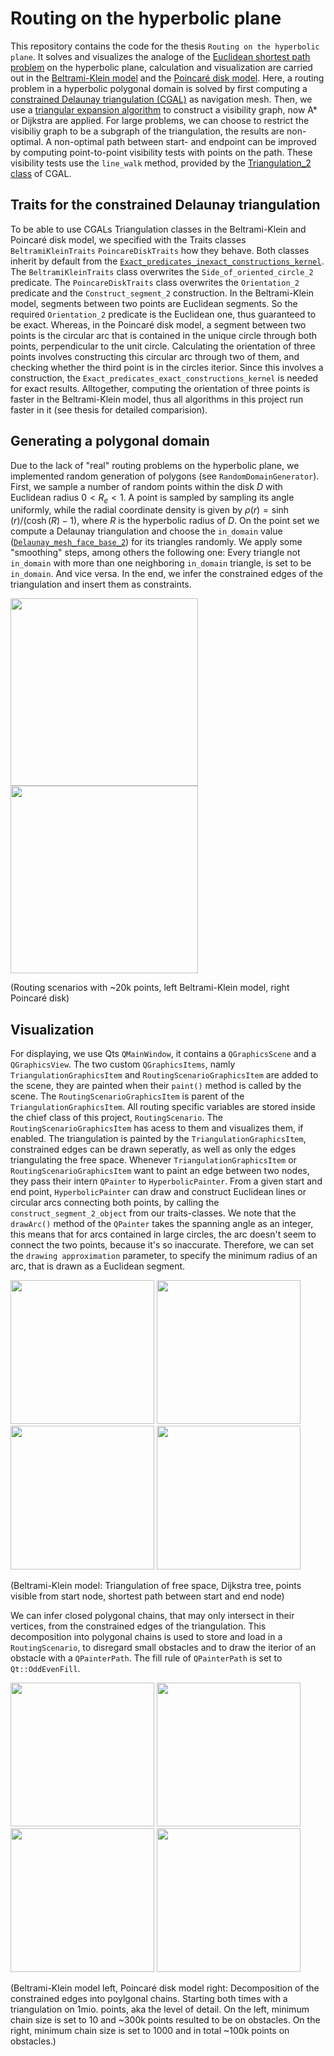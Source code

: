 # Routing on the hyperbolic plane
This repository contains the code for the thesis `Routing on the hyperbolic plane`. It solves and visualizes the analoge of the [Euclidean shortest 
path problem](https://en.wikipedia.org/wiki/Euclidean_shortest_path) on the hyperbolic plane, calculation and visualization are carried out in the 
[Beltrami-Klein model](https://en.wikipedia.org/wiki/Beltrami%E2%80%93Klein_model) and the [Poincaré disk model](https://en.wikipedia.org/wiki/Poincar%C3%A9_disk_model). Here, a routing problem in a hyperbolic polygonal domain
is solved by first computing a [constrained Delaunay triangulation (CGAL)](https://doc.cgal.org/latest/Triangulation_2/index.html#Section_2D_Triangulations_Constrained_Delaunay)
as navigation mesh. Then, we use a [triangular expansion algorithm](https://www.researchgate.net/figure/Triangular-expansion-algorithm-recursion-entering-triangle-through-edge-e_fig1_260873070) 
to construct a visibility graph, now A* or Dijkstra are applied. For large problems, we can choose to restrict the visibiliy graph to be
a subgraph of the triangulation, the results are non-optimal. A non-optimal path between start- and endpoint can be improved by computing point-to-point
visibility tests with points on the path. These visibility tests use the `line_walk` method, provided by the [Triangulation_2 class](https://pages.github.com/) of CGAL.
## Traits for the constrained Delaunay triangulation
To be able to use CGALs Triangulation classes in the Beltrami-Klein and Poincaré disk model, we specified with the Traits classes `BeltramiKleinTraits` `PoincareDiskTraits` how they behave. Both classes inherit by default from the [`Exact_predicates_inexact_constructions_kernel`](https://doc.cgal.org/latest/Kernel_23/classCGAL_1_1Exact__predicates__inexact__constructions__kernel.html). The `BeltramiKleinTraits` class overwrites the `Side_of_oriented_circle_2` predicate. The `PoincareDiskTraits` class overwrites the `Orientation_2` predicate and the `Construct_segment_2` construction. In the Beltrami-Klein model, segments between two points are Euclidean segments. So the required `Orientation_2` predicate is the Euclidean one, thus guaranteed to be exact. Whereas, in the Poincaré disk model, a segment between two points is the circular arc that is contained in the unique circle through both points, perpendicular to the unit circle. Calculating the orientation of three points involves constructing this circular arc through two of them, and checking whether the third point is in the circles iterior. Since this involves a construction, the `Exact_predicates_exact_constructions_kernel`
is needed for exact results. Alltogether, computing the orientation of three points is faster in the Beltrami-Klein model, thus all algorithms in this project run faster in it (see thesis for detailed comparision). 
## Generating a polygonal domain
Due to the lack of "real" routing problems on the hyperbolic plane, we implemented random generation of polygons (see `RandomDomainGenerator`). First, we sample a number of random points within the disk $D$ with Euclidean radius $0 < R_e < 1$. A point is sampled by sampling its angle uniformly, while the radial coordinate density is given by $\rho(r)=\sinh(r) / (\cosh(R)-1)$, where $R$ is the hyperbolic radius of $D$. On the point set we compute a Delaunay triangulation and choose the `in_domain` value ([`Delaunay_mesh_face_base_2`](https://doc.cgal.org/latest/Mesh_2/classCGAL_1_1Delaunay__mesh__face__base__2.html)) for its triangles randomly. We apply some "smoothing" steps, among others the following one: Every triangle not `in_domain` with more than one neighboring `in_domain` triangle, is set to be `in_domain`. And vice versa.
In the end, we infer the constrained edges of the triangulation and insert them as constraints.

<img src="https://github.com/user-attachments/assets/c74927c3-6a4e-46ee-ab8c-5ae0fb7d053e" width="300">
<img src="https://github.com/user-attachments/assets/f24cd5ae-f9bd-41f7-9df6-ac22e8955da4" width="300">

(Routing scenarios with ~20k points, left Beltrami-Klein model, right Poincaré disk)

## Visualization
For displaying, we use Qts `QMainWindow`, it contains a `QGraphicsScene` and a `QGraphicsView`. The two custom `QGraphicsItems`, namly `TriangulationGraphicsItem` and `RoutingScenarioGraphicsItem` are added to the scene, they are painted when their `paint()` method is called by the scene. The `RoutingScenarioGraphicsItem` is parent of the `TriangulationGraphicsItem`. All routing specific variables are stored inside the chief class of this project, `RoutingScenario`. The `RoutingScenarioGraphicsItem` has acess to them and visualizes them, if enabled. The triangulation is painted by the `TriangulationGraphicsItem`, constrained edges can be drawn seperatly, as well as only the edges triangulating the free space. Whenever `TriangulationGraphicsItem` or `RoutingScenarioGraphicsItem` want to paint an edge between two nodes, they pass their intern `QPainter` to `HyperbolicPainter`. From a given start and end point, `HyperbolicPainter` can draw and construct Euclidean lines or circular arcs connecting both points, by calling the `construct_segment_2_object` from our traits-classes. We note that the `drawArc()` method of the `QPainter` takes the spanning angle as an integer, this means that for arcs contained in large circles, the arc doesn't seem to connect the two points, because it's so inaccurate. Therefore, we can set the `drawing approximation` parameter, to specify the minimum radius of an arc, that is drawn as a Euclidean segment. 

<img src = "https://github.com/user-attachments/assets/456ead60-7d66-4148-a694-6db457693da8" width = "230">
<img src = "https://github.com/user-attachments/assets/9683c3b4-6416-4fec-9bdd-af2eacfbb33d" width = "230">
<img src = "https://github.com/user-attachments/assets/6094d5b6-7f74-4c01-a8f8-cbaa4f3ee476" width = "230">
<img src = "https://github.com/user-attachments/assets/d6063c26-3552-42f6-a2b9-5fae6663017f" width = "230">

(Beltrami-Klein model: Triangulation of free space, Dijkstra tree, points visible from start node, shortest path between start and end node)

We can infer closed polygonal chains, that may only intersect in their vertices, from the constrained edges of the triangulation. This decomposition into polygonal chains is used to store and load in a `RoutingScenario`, to disregard small obstacles and to draw the iterior of an obstacle with a `QPainterPath`. The fill rule of `QPainterPath` is set to `Qt::OddEvenFill`.

<img src = "https://github.com/user-attachments/assets/6446ea86-00d4-4683-8a27-18fa84d3aee0" width = "230">
<img src = "https://github.com/user-attachments/assets/47258cd5-2872-4e44-a02e-f9660f744cce" width = "230">
<img src = "https://github.com/user-attachments/assets/d43c9477-93fb-43f4-b00a-8784c86ee8db" width = "230">
<img src = "https://github.com/user-attachments/assets/c4f24ee7-48fc-410c-b7a9-2fadf095de96" width = "230">

(Beltrami-Klein model left, Poincaré disk model right: Decomposition of the constrained edges into poylgonal chains. Starting both times with a triangulation on 1mio. points, aka the level of detail. On the left, minimum chain size is set to 10 and ~300k points resulted to be on obstacles. On the right, minimum chain size is set to 1000 and in total ~100k points on obstacles.)

